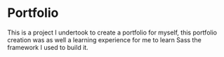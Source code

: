 # Portfolio
This is a project I undertook to create a portfolio for myself, this portfolio creation was as well a learning experience for me to learn Sass the framework I used to build it.
